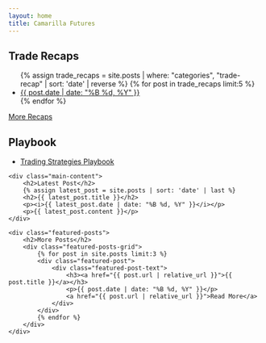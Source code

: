 ```yaml
---
layout: home
title: Camarilla Futures
---
```


<div class="container">
    <div class="sidebar">
        <h2><i class="fas fa-chart-line"></i> Trade Recaps</h2>
        <ul>
            {% assign trade_recaps = site.posts | where: "categories", "trade-recap" | sort: 'date' | reverse %}
            {% for post in trade_recaps limit:5 %}
            <li>
                <a href="{{ post.url | relative_url }}"><i class="far fa-file-alt"></i> {{ post.date | date: "%B %d, %Y" }}</a>
            </li>
            {% endfor %}
        </ul>
        <a href="{{ '/trade-recaps' | relative_url }}" class="view-more-link"><i class="fas fa-arrow-right"></i> More Recaps</a>
        <h2><i class="fas fa-book"></i> Playbook</h2>
        <ul>
            <li>
                <a href="{{ '/playbook' | relative_url }}" class="view-more-link"><i class="fas fa-arrow-right"></i> Trading Strategies Playbook</a>
            </li>
        </ul>
    </div>

    <div class="main-content">
        <h2>Latest Post</h2>
        {% assign latest_post = site.posts | sort: 'date' | last %}
        <h2>{{ latest_post.title }}</h2>
        <p><i>{{ latest_post.date | date: "%B %d, %Y" }}</i></p>
        <p>{{ latest_post.content }}</p>
    </div>

    <div class="featured-posts">
        <h2>More Posts</h2>
        <div class="featured-posts-grid">
            {% for post in site.posts limit:3 %}
            <div class="featured-post">
                <div class="featured-post-text">
                    <h3><a href="{{ post.url | relative_url }}">{{ post.title }}</a></h3>
                    <p>{{ post.date | date: "%B %d, %Y" }}</p>
                    <a href="{{ post.url | relative_url }}">Read More</a>
                </div>
            </div>
            {% endfor %}
        </div>
    </div>
</div>

<script src="{{ '/assets/js/table.js' | relative_url }}"></script>
